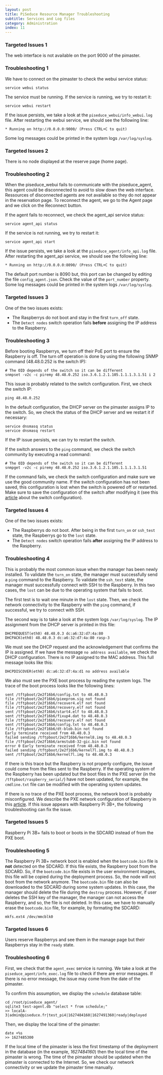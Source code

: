 ```yaml
---
layout: post
title: PiSeduce Resource Manager Troubleshooting
subtitle: Services and Log files
category: Administration
index: 11
---
```


### Targeted Issues 1
The web interface is not available on the port 9000 of the pimaster.

### Troubleshooting 1
We have to connect on the pimaster to check the webui service status:
```
service webui status
```
The service must be running. If the service is running, we try to restart it:
```
service webui restart
```
If the issue persists, we take a look at the `piseduce_webui/info_webui.log` file. After restarting
the webui service, we should see the following line:
```
* Running on http://0.0.0.0:9000/ (Press CTRL+C to quit)
```
Some log messages could be printed in the system logs `/var/log/syslog`.

### Targeted Issues 2
There is no node displayed at the reserve page (home page).

### Troubleshooting 2
When the piseduce_webui fails to communicate with the piseduce_agent, this agent could be
disconnected to avoid to slow down the web interface. Ressources of disconnected agents are not
available so they do not appear in the reservation page. To reconnect the agent, we go to the Agent
page and we click on the Reconnect button.

If the agent fails to reconnect, we check the agent_api service status:
```
service agent_api status
```
If the service is not running, we try to restart it:
```
service agent_api start
```
If the issue persists, we take a look at the `piseduce_agent/info_api.log` file. After restarting
the agent_api service, we should see the following line:
```
* Running on http://0.0.0.0:8090/ (Press CTRL+C to quit)
```
The default port number is 8090 but, this port can be changed by editing the file
`config_agent.json`. Check the value of the `port_number` property. Some log messages could be
printed in the system logs `/var/log/syslog`.

### Targeted Issues 3
One of the two issues exists:
* The Raspberrys do not boot and stay in the first `turn_off` state.
* The `Detect nodes` switch operation fails **before** assigning the IP address to the Raspberry.

### Troubleshooting 3
Before booting Raspberrys, we turn off their PoE port to ensure the Raspberry is off. The turn off
operation is done by using the following SNMP command (48.48.0.252 is the switch IP):
```
# The OID depends of the switch so it can be different
snmpset -v2c -c piremy 48.48.0.252 iso.3.6.1.2.1.105.1.1.1.3.1.51 i 2
```
This issue is probably related to the switch configuration. First, we check the switch IP:
```
ping 48.48.0.252
```
In the default configuration, the DHCP server on the pimaster assigns IP to the switch. So, we check
the status of the DHCP server and we restart it if necessary:
```
service dnsmasq status
service dnsmasq restart
```
If the IP issue persists, we can try to restart the switch.

If the switch answers to the `ping` command, we check the switch community by executing a read
command:
```
# The OID depends of the switch so it can be different
snmpget -v2c -c piremy 48.48.0.252 iso.3.6.1.2.1.105.1.1.1.3.1.51
```
If the command fails, we check the switch configuration and make sure we use the good community
name. If the switch configuration has not been saved, this configuration is lost when the switch is
powered off or restarted. Make sure to save the configuration of the switch after modifying it (see
this [article](/2021-07-19-prepare-the-switch) about the switch configuration).

### Targeted Issues 4
One of the two issues exists:
* The Raspberrys do not boot. After being in the first `turn_on` or `ssh_test` state, the Raspberrys
go to the `lost` state.
* The `Detect nodes` switch operation fails **after** assigning the IP address to the Raspberry.

### Troubleshooting 4
This is probably the most common issue when the manager has been newly installed. To validate the
`turn_on` state, the manager must successfully send a `ping` command to the Raspberry. To validate
the `ssh_test` state, the manager must successfully connect with SSH to the Raspberry. In this two
cases, the `lost` can be due to the operating system that fails to boot.

The first test is to wait one minute in the `lost` state. Then, we check the network connectivity to
the Raspberry with the `ping` command, if successful, we try to connect with SSH.

The second way is to take a look at the system logs `/var/log/syslog`. The IP assignment from the
DHCP server is printed in this file:
```
DHCPREQUEST(eth0) 48.48.0.3 dc:a6:32:d7:4a:80
DHCPACK(eth0) 48.48.0.3 dc:a6:32:d7:4a:80 rasp-3
```
We must see the DHCP request and the acknowledgement that confirms the IP is assigned. If we have
the message `no address available`, we check the DHCP configuration. There is no IP assigned to the
MAC address. This full message looks like this:
```
DHCPDISCOVER(eth0) dc:a6:32:d7:4a:d1 no address available
```
We also must see the PXE boot process by reading the system logs. The trace of the boot process
looks like the following lines:
```
sent /tftpboot/2e2f16b6/config.txt to 48.48.0.3
file /tftpboot/2e2f16b6/pieeprom.sig not found
file /tftpboot/2e2f16b6/recover4.elf not found
file /tftpboot/2e2f16b6/recovery.elf not found
sent /tftpboot/2e2f16b6/start4.elf to 48.48.0.3
sent /tftpboot/2e2f16b6/fixup4.dat to 48.48.0.3
file /tftpboot/2e2f16b6/recovery.elf not found
sent /tftpboot/2e2f16b6/config.txt to 48.48.0.3
file /tftpboot/2e2f16b6/dt-blob.bin not found
Early terminate received from 48.48.0.3
failed sending /tftpboot/2e2f16b6/kernel8.img to 48.48.0.3
file /tftpboot/2e2f16b6/armstub8-32-gic.bin not found
error 0 Early terminate received from 48.48.0.3
failed sending /tftpboot/2e2f16b6/kernel7l.img to 48.48.0.3
sent /tftpboot/2e2f16b6/kernel7l.img to 48.48.0.3
```
If there is this trace but the Raspberry is not properly configure, the issue could come from the
files sent to the Raspberry. If the operating system of the Raspberry has been updated but the boot
files in the PXE server (in the `/tftpboot/raspberry_serial/`) have not been updated, for example,
the `cmdline.txt` file can be modified with the operating system updates.

If there is no trace of the PXE boot process, the network boot is probably misconfigured. We
describe the PXE network configuration of Raspberry in this
[article](/2021-07-19-prepare-raspberrys). If this issue appears with Raspberry Pi 3B+, the
following troubleshooting can fix the issue.

### Targeted Issues 5
Raspberry Pi 3B+ fails to boot or boots in the SDCARD instead of from the PXE boot.

### Troubleshooting 5
The Raspberry Pi 3B+ network boot is enabled when the `bootcode.bin` file is **not** detected on the
SDCARD. If this file exists, the Raspberry boot from the SDCARD. So, if the `bootcode.bin` file
exists in the user environment images, this file will be copied during the deployment process. So,
the node will not boot from the network anymore. The `bootcode.bin` file can also be downloaded to
the SDCARD during some system updates. In this case, the manager should delete the file during the
`destroy` process. However, if user deletes the SSH key of the manager, the manager can not access
the Raspberry, and so, the file is not deleted. In this case, we have to manually erase the
`bootcode.bin` file, for example, by formating the SDCARD:
```
mkfs.ext4 /dev/mmcblk0
```
### Targeted Issues 6
Users reserve Raspberrys and see them in the manage page but their Raspberrys stay in the `ready`
state.

### Troubleshooting 6
First, we check that the `agent_exec` service is running. We take a look at the
`piseduce_agent/info_exec.log` file to check if there are error messages. If there is no error
message, the issue may come from the date of the pimaster.

To confirm this assumption, we display the `schedule` database table:
```
cd /root/piseduce_agent/
sqlite3 test-agent.db "select * from schedule;"
>> localA-3|admin@piseduce.fr|test_pi4|1627484160|1627491360|ready|deployed
```
Then, we display the local time of the pimaster:
```
date +%s
>> 1627485300
```
If the local time of the pimaster is less the first timestamp of the deployment in the database (in
the example, *1627484160*) then the local time of the pimaster is wrong. The time of the pimaster
should be updated when the pimaster is connected to the Internet. So, we check our network
connectivity or we update the pimaster time manually.